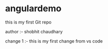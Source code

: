 # angulardemo
this is my first Git repo

author :- shobhit chaudhary

change 1 :-  this is my first change from vs code
